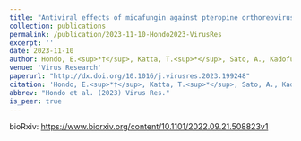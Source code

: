 ```yaml
---
title: "Antiviral effects of micafungin against pteropine orthoreovirus, an emerging zoonotic virus carried by bats"
collection: publications
permalink: /publication/2023-11-10-Hondo2023-VirusRes
excerpt: ''
date: 2023-11-10
author: Hondo, E.<sup>*†</sup>, Katta, T.<sup>*</sup>, Sato, A., Kadofusa, N., <b><u>Ishibashi, T.</u></b>, Shimoda, H., Katoh, H., Iida, A.
venue: 'Virus Research'
paperurl: "http://dx.doi.org/10.1016/j.virusres.2023.199248"
citation: 'Hondo, E.<sup>*†</sup>, Katta, T.<sup>*</sup>, Sato, A., Kadofusa, N., <b><u>Ishibashi, T.</u></b>, Shimoda, H., Katoh, H., Iida, A. (2023) "Antiviral effects of micafungin against pteropine orthoreovirus, an emerging zoonotic virus carried by bats" <i>Virus Research</i>.'
abbrev: "Hondo et al. (2023) Virus Res."
is_peer: true
---
```


bioRxiv: https://www.biorxiv.org/content/10.1101/2022.09.21.508823v1

